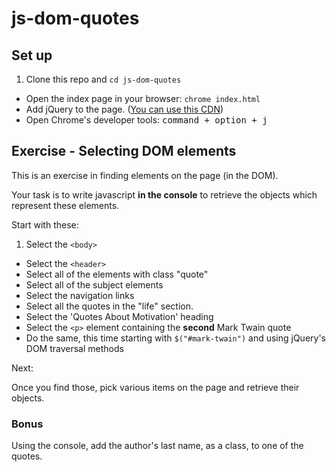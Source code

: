 # js-dom-quotes
## Set up

1. Clone this repo and `cd js-dom-quotes`
- Open the index page in your browser: `chrome index.html`
- Add jQuery to the page. ([You can use this CDN](https://ajax.googleapis.com/ajax/libs/jquery/2.2.4/jquery.min.js))
- Open Chrome's developer tools: <kbd>command + option + j</kbd>

## Exercise - Selecting DOM elements

This is an exercise in finding elements on the page (in the DOM).

Your task is to write javascript **in the console** to retrieve the objects which represent these elements.

Start with these:

1. Select the `<body>`
- Select the `<header>`
- Select all of the elements with class "quote"
- Select all of the subject elements
- Select the navigation links
- Select all the quotes in the "life" section.
- Select the 'Quotes About Motivation' heading
- Select the `<p>` element containing the **second** Mark Twain quote
- Do the same, this time starting with `$("#mark-twain")` and using jQuery's DOM traversal methods

Next:

Once you find those, pick various items on the page and retrieve their objects.

### Bonus

Using the console, add the author's last name, as a class, to one of the quotes.
